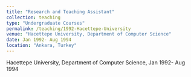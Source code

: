 ```yaml
---
title: "Research and Teaching Assistant"
collection: teaching
type: "Undergraduate Courses"
permalink: /teaching/1992-Hacettepe-University
venue: "Hacettepe University, Department of Computer Science"
date: Jan 1992- Aug 1994
location: "Ankara, Turkey"
---
```


Hacettepe University, Department of Computer Science, Jan 1992- Aug 1994
